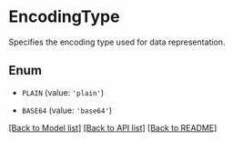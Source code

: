 # EncodingType

Specifies the encoding type used for data representation.

## Enum

* `PLAIN` (value: `'plain'`)

* `BASE64` (value: `'base64'`)

[[Back to Model list]](../README.md#documentation-for-models) [[Back to API list]](../README.md#documentation-for-api-endpoints) [[Back to README]](../README.md)


